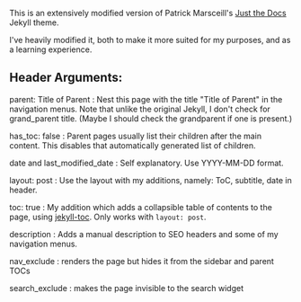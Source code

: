 
This is an extensively modified version of Patrick Marsceill's [Just the Docs](https://github.com/just-the-docs/just-the-docs) Jekyll theme.

I've heavily modified it, both to make it more suited for my purposes,
and as a learning experience.

## Header Arguments:

parent: Title of Parent
: Nest this page with the title "Title of Parent" in the navigation menus. Note that unlike the original Jekyll, I don't check for grand_parent title. (Maybe I should check the grandparent if one is present.)

has_toc: false
: Parent pages usually list their children after the main content. This disables that automatically generated list of children.

date and last_modified_date
: Self explanatory. Use YYYY-MM-DD format.

layout: post
: Use the layout with my additions, namely: ToC, subtitle, date in header.

toc: true
: My addition which adds a collapsible table of contents to the page, using [jekyll-toc](https://github.com/toshimaru/jekyll-toc). Only works with `layout: post`.

description
: Adds a manual description to SEO headers and some of my navigation menus.

nav_exclude
: renders the page but hides it from the sidebar and parent TOCs

search_exclude
: makes the page invisible to the search widget
